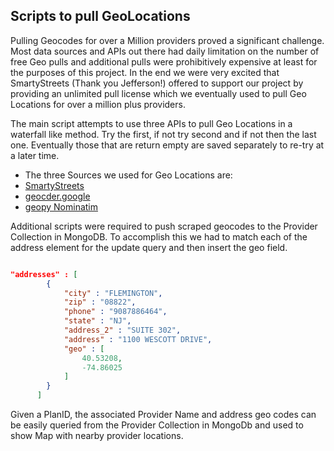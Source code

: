 ## Scripts to pull GeoLocations

Pulling Geocodes for over a Million providers proved a significant challenge. Most data sources and APIs out there had daily limitation on the number of free Geo pulls and additional pulls were prohibitively expensive at least for the purposes of this project. In the end we were very excited that SmartyStreets (Thank you Jefferson!) offered to support our project by providing an unlimited pull license which we eventually used to pull Geo Locations for over a million plus providers.

The main script attempts to use three APIs to pull Geo Locations in a waterfall like method. Try the first, if not try second and if not then the last one. Eventually those that are return empty are saved separately to re-try at a later time.
* The three Sources we used for Geo Locations are:
 * [SmartyStreets](https://smartystreets.com/docs/us-street-api#http-request-url)
 * [geocder.google](http://geocoder.readthedocs.io/)
 * [geopy Nominatim](https://github.com/geopy/geopy)  

Additional scripts were required to push scraped geocodes to the Provider Collection in MongoDB. To accomplish this we had to match each of the address element for the update query and then insert the geo field.

```json

"addresses" : [
        {
            "city" : "FLEMINGTON",
            "zip" : "08822",
            "phone" : "9087886464",
            "state" : "NJ",
            "address_2" : "SUITE 302",
            "address" : "1100 WESCOTT DRIVE",
            "geo" : [
                40.53208,
                -74.86025
            ]
        }
      ]
```
Given a PlanID, the associated Provider Name and address geo codes can be easily queried from the Provider Collection in MongoDb and used to show Map with nearby provider locations.
